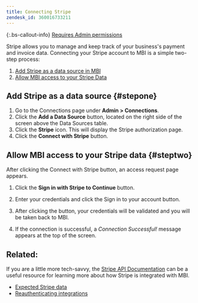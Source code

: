 ```yaml
---
title: Connecting Stripe
zendesk_id: 360016733211
---
```


{:.bs-callout-info}
[Requires Admin permissions](../../../administrator/user-management/user-management.md)

Stripe allows you to manage and keep track of your business's payment and invoice data. Connecting your Stripe account to MBI is a simple two-step process:

1. [Add Stripe as a data source in MBI](../#stepone)
1. [Allow MBI access to your Stripe Data](../#steptwo)

## Add Stripe as a data source {#stepone}

1. Go to the Connections page under **Admin > Connections**.
1. Click the **Add a Data Source** button, located on the right side of the screen above the Data Sources table.
1. Click the **Stripe** icon. This will display the Stripe authorization page.
1. Click the **Connect with Stripe** button.

## Allow MBI access to your Stripe data {#steptwo}

After clicking the Connect with Stripe button, an access request page appears.

1. Click the **Sign in with Stripe to Continue** button.

1. Enter your credentials and click the Sign in to your account button.

1. After clicking the button, your credentials will be validated and you will be taken back to MBI.

1. If the connection is successful, a *Connection Successful!* message appears at the top of the screen.

## Related:

If you are a little more tech-savvy, the [Stripe API Documentation](https://stripe.com/docs/api) can be a useful resource for learning more about how Stripe is integrated with MBI.

* [Expected Stripe data](../integrations/stripe-data.md)
* [Reauthenticating integrations](https://support.magento.com/hc/en-us/articles/360016733151)

